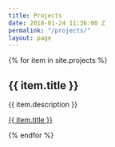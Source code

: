 ```yaml
---
title: Projects
date: 2018-01-24 11:36:00 Z
permalink: "/projects/"
layout: page
---
```


{% for item in site.projects %}
  <h2>{{ item.title }}</h2>
  <p>{{ item.description }}</p>
  <p><a href="{{ item.url }}">{{ item.title }}</a></p>
{% endfor %}